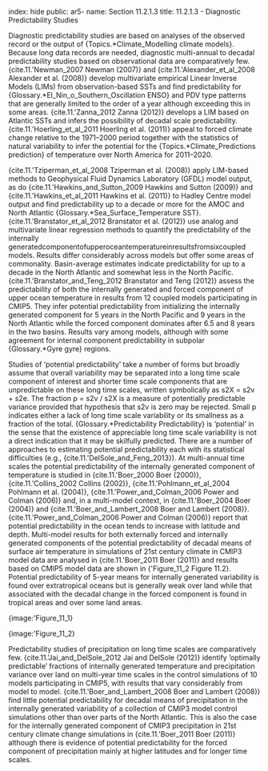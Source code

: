 index: hide
public: ar5-
name: Section 11.2.1.3
title: 11.2.1.3 - Diagnostic Predictability Studies

Diagnostic predictability studies are based on analyses of the observed record or the output of {Topics.*Climate_Modelling climate models}. Because long data records are needed, diagnostic multi-annual to decadal predictability studies based on observational data are comparatively few. {cite.11.'Newman_2007 Newman (2007)} and {cite.11.'Alexander_et_al_2008 Alexander et al. (2008)} develop multivariate empirical Linear Inverse Models (LIMs) from observation-based SSTs and find predictability for {Glossary.*El_Nin_o_Southern_Oscillation ENSO} and PDV type patterns that are generally limited to the order of a year although exceeding this in some areas. {cite.11.'Zanna_2012 Zanna (2012)} develops a LIM based on Atlantic SSTs and infers the possibility of decadal scale predictability. {cite.11.'Hoerling_et_al_2011 Hoerling et al. (2011)} appeal to forced climate change relative to the 1971–2000 period together with the statistics of natural variability to infer the potential for the {Topics.*Climate_Predictions prediction} of temperature over North America for 2011–2020.

{cite.11.'Tziperman_et_al_2008 Tziperman et al. (2008)} apply LIM-based methods to Geophysical Fluid Dynamics Laboratory (GFDL) model output, as do {cite.11.'Hawkins_and_Sutton_2009 Hawkins and Sutton (2009)} and {cite.11.'Hawkins_et_al_2011 Hawkins et al. (2011)} to Hadley Centre model output and find predictability up to a decade or more for the AMOC and North Atlantic {Glossary.*Sea_Surface_Temperature SST}. {cite.11.'Branstator_et_al_2012 Branstator et al. (2012)} use analog and multivariate linear regression methods to quantify the predictability of the internally generatedcomponentofupperoceantemperatureinresultsfromsixcoupled models. Results differ considerably across models but offer some areas of commonality. Basin-average estimates indicate predictability for up to a decade in the North Atlantic and somewhat less in the North Pacific. {cite.11.'Branstator_and_Teng_2012 Branstator and Teng (2012)} assess the predictability of both the internally generated and forced component of upper ocean temperature in results from 12 coupled models participating in CMIP5. They infer potential predictability from initializing the internally generated component for 5 years in the North Pacific and 9 years in the North Atlantic while the forced component dominates after 6.5 and 8 years in the two basins. Results vary among models, although with some agreement for internal component predictability in subpolar {Glossary.*Gyre gyre} regions.

Studies of ‘potential predictability’ take a number of forms but broadly assume that overall variability may be separated into a long time scale component of interest and shorter time scale components that are unpredictable on these long time scales, written symbolically as s2X = s2v + s2e. The fraction p = s2v / s2X is a measure of potentially predictable variance provided that hypothesis that s2v is zero may be rejected. Small p indicates either a lack of long time scale variability or its smallness as a fraction of the total. {Glossary.*Predictability Predictability} is ‘potential’ in the sense that the existence of appreciable long time scale variability is not a direct indication that it may be skilfully predicted. There are a number of approaches to estimating potential predictability each with its statistical difficulties (e.g., {cite.11.'DelSole_and_Feng_2013}). At multi-annual time scales the potential predictability of the internally generated component of temperature is studied in {cite.11.'Boer_2000 Boer (2000)}, {cite.11.'Collins_2002 Collins (2002)}, {cite.11.'Pohlmann_et_al_2004 Pohlmann et al. (2004)}, {cite.11.'Power_and_Colman_2006 Power and Colman (2006)} and, in a multi-model context, in {cite.11.'Boer_2004 Boer (2004)} and {cite.11.'Boer_and_Lambert_2008 Boer and Lambert (2008)}. {cite.11.'Power_and_Colman_2006 Power and Colman (2006)} report that potential predictability in the ocean tends to increase with latitude and depth. Multi-model results for both externally forced and internally generated components of the potential predictability of decadal means of surface air temperature in simulations of 21st century climate in CMIP3 model data are analysed in {cite.11.'Boer_2011 Boer (2011)} and results based on CMIP5 model data are shown in {'Figure_11_2 Figure 11.2}. Potential predictability of 5-year means for internally generated variability is found over extratropical oceans but is generally weak over land while that associated with the decadal change in the forced component is found in tropical areas and over some land areas.

{image:'Figure_11_1}

{image:'Figure_11_2}

Predictability studies of precipitation on long time scales are comparatively few. {cite.11.'Jai_and_DelSole_2012 Jai and DelSole (2012)} identify ‘optimally predictable’ fractions of internally generated temperature and precipitation variance over land on multi-year time scales in the control simulations of 10 models participating in CMIP5, with results that vary considerably from model to model. {cite.11.'Boer_and_Lambert_2008 Boer and Lambert (2008)} find little potential predictability for decadal means of precipitation in the internally generated variability of a collection of CMIP3 model control simulations other than over parts of the North Atlantic. This is also the case for the internally generated component of CMIP3 precipitation in 21st century climate change simulations in {cite.11.'Boer_2011 Boer (2011)} although there is evidence of potential predictability for the forced component of precipitation mainly at higher latitudes and for longer time scales.
